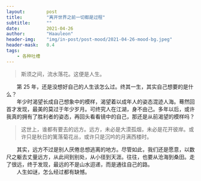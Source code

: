 ```yaml
---
layout:        post
title:         "离开世界之前一切都是过程"
subtitle:      ""
date:          2021-04-26
author:        "Haauleon"
header-img:    "img/in-post/post-mood/2021-04-26-mood-bg.jpeg"
header-mask:   0.4
tags:
    - 各种吐槽
---
```


> 斯须之间，流水落花。这便是人生。

&emsp;&emsp;第 25 年，还是没想好自己的人生该怎么过。终其一生，其实自己想要的是什么？                                  
&emsp;&emsp;年少时渴望长成自己想象中的模样，渴望着以成年人的姿态混迹人海。蓦然回首才发现，最美的莫过于年少岁月。可终究人在江湖，身不由己。多年以后，或许我真的拥有了胜利者的姿态，再回头看看镜中的自己，那还是从前渴望的模样吗？                  

> 这世上，谁都有要去的远方。远方，未必是大漠孤烟，未必是花开彼岸。或许只是秋日的篱落菊花丛，或许只是沉吟的月满西楼时。        

&emsp;&emsp;其实，远方不过是别人厌倦总想逃离的地方。尽管如此，我们还是愿意，以数尺之躯去丈量远方，从此间到别处，从小径到天涯。往往，也要从沧海到桑田。走了很远，终于发现，最远的不是山水迢递，而是通往自己的路。                       
&emsp;&emsp;人生如谜，怎么经过都有缺憾。